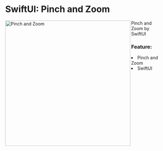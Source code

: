 
<h1>SwiftUI: Pinch and Zoom</h1>

<img align="left" width="400px" height="auto" src="https://github.com/StudioKaori/iOSNewObjectRecognition/raw/main/readmeAssets/hero.gif" alt="Pinch and Zoom" />
Pinch and Zoom by SwiftUI
<h3>Feature:</h3>
<dl>
<li>Pinch and Zoom</li>
<li>SwiftUI</li>
</dl>


